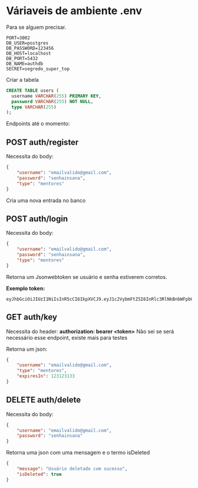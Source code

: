 # Váriaveis de ambiente .env
Para se alguem precisar.
```
PORT=3002
DB_USER=postgres
DB_PASSWORD=123456
DB_HOST=localhost
DB_PORT=5432
DB_NAME=authdb
SECRET=segredo_super_top
```

Criar a tabela
```sql
CREATE TABLE users (
  username VARCHAR(255) PRIMARY KEY,
  password VARCHAR(255) NOT NULL,
  type VARCHAR(255)
);
```

Endpoints até o momento:

## POST auth/register
Necessita do body:
```json
{
    "username": "emailvalido@gmail.com",
    "password": "senhainsana",
    "type": "mentores"
}
```
Cria uma nova entrada no banco

## POST auth/login
Necessita do body:
```json
{
    "username": "emailvalido@gmail.com",
    "password": "senhainsana",
    "type": "mentores"
}
```
Retorna um Jsonwebtoken se usuário e senha estiverem corretos.

**Exemplo token:**
```
eyJhbGciOiJIUzI1NiIsInR5cCI6IkpXVCJ9.eyJ1c2VybmFtZSI6InRlc3RlNkBnbWFpbC5jb20iLCJ0eXBlIjoiTWVudG9yZXMiLCJpYXQiOjE3NDU2MTk5MDYsImV4cCI6MTc0NTYyMzUwNn0.GV_K0y0U6zazJO9y_5p4ihfsP0CC8iKUtTU3DDCLyec
```

## GET auth/key
Necessita do header: **authorization: bearer \<token\>**
Não sei se será necessário esse endpoint, existe mais para testes

Retorna um json:
```json
{
    "username": "emailvalido@gmail.com",
    "type": "mentores",
    "expiresIn": 123123133
}
```

## DELETE auth/delete
Necessita do body:
```json
{
    "username": "emailvalido@gmail.com",
    "password": "senhainsana"
}
```
Retorna uma json com uma mensagem e o termo isDeleted
```json
{
    "message": "Usuário deletado com sucesso",
    "isDeleted": true
}
```
